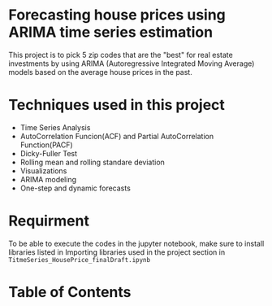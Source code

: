 # Forecasting house prices using ARIMA time series estimation
This project is to pick 5 zip codes that are the "best" for real estate investments by using  ARIMA (Autoregressive Integrated Moving Average) models based on the average house prices in the past. 

# Techniques used in this project
* Time Series Analysis
* AutoCorrelation Funcion(ACF) and Partial AutoCorrelation Function(PACF)
* Dicky-Fuller Test
* Rolling mean and rolling standare deviation
* Visualizations
* ARIMA modeling
* One-step and dynamic forecasts

# Requirment
To be able to execute the codes in the jupyter notebook, make sure to install libraries listed in Importing libraries used in the project section in `TitmeSeries_HousePrice_finalDraft.ipynb`  

# Table of Contents

